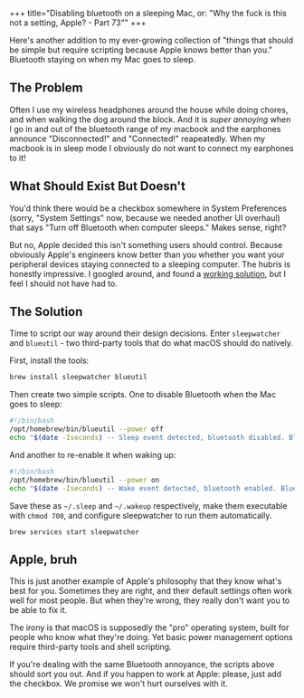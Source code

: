 +++
title="Disabling bluetooth on a sleeping Mac, or: \"Why the fuck is this not a setting, Apple? - Part 73\""
+++

Here's another addition to my ever-growing collection of "things that should be simple but require scripting because Apple knows better than you." Bluetooth staying on when my Mac goes to sleep.

## The Problem

Often I use my wireless headphones around the house while doing chores, and when walking the dog around the block. And it is *super annoying* when I go in and out of the bluetooth range of my macbook and the earphones announce "Disconnected!" and "Connected!" reapeatedly. When my macbook is in sleep mode I obviously do not want to connect my earphones to it!

## What Should Exist But Doesn't

You'd think there would be a checkbox somewhere in System Preferences (sorry, "System Settings" now, because we needed another UI overhaul) that says "Turn off Bluetooth when computer sleeps." Makes sense, right?

But no, Apple decided this isn't something users should control. Because obviously Apple's engineers know better than you whether you want your peripheral devices staying connected to a sleeping computer. The hubris is honestly impressive. I googled around, and found a [working solution](https://superuser.com/questions/1819753/macos-how-to-disable-bluetooth-while-the-computer-is-asleep-lid-is-closed), but I feel I should not have had to.

## The Solution

Time to script our way around their design decisions. Enter `sleepwatcher` and `blueutil` - two third-party tools that do what macOS should do natively.

First, install the tools:

```bash
brew install sleepwatcher blueutil
```

Then create two simple scripts. One to disable Bluetooth when the Mac goes to sleep:


```bash
#!/bin/bash
/opt/homebrew/bin/blueutil --power off
echo "$(date -Iseconds) -- Sleep event detected, bluetooth disabled. Bluetooth status: $(/opt/homebrew/bin/blueutil --power)" >> ~/.sleepwatcher.log
```

And another to re-enable it when waking up:

```bash
#!/bin/bash
/opt/homebrew/bin/blueutil --power on
echo "$(date -Iseconds) -- Wake event detected, bluetooth enabled. Bluetooth status: $(/opt/homebrew/bin/blueutil --power)" >> ~/.sleepwatcher.log
```

Save these as `~/.sleep` and `~/.wakeup` respectively, make them executable with `chmod 700`, and configure sleepwatcher to run them automatically.

`brew services start sleepwatcher`

## Apple, bruh

This is just another example of Apple's philosophy that they know what's best for you. Sometimes they are right, and their default settings often work well for most people. But when they're wrong, they really don't want you to be able to fix it.

The irony is that macOS is supposedly the "pro" operating system, built for people who know what they're doing. Yet basic power management options require third-party tools and shell scripting.

If you're dealing with the same Bluetooth annoyance, the scripts above should sort you out. And if you happen to work at Apple: please, just add the checkbox. We promise we won't hurt ourselves with it.

